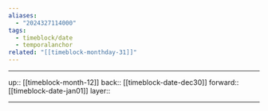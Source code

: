 ```yaml
---
aliases:
  - "2024327114000"
tags:
  - timeblock/date
  - temporalanchor
related: "[[timeblock-monthday-31]]"
---
```




***

up:: [[timeblock-month-12]]
back:: [[timeblock-date-dec30]]
forward:: [[timeblock-date-jan01]]
layer:: 

***

